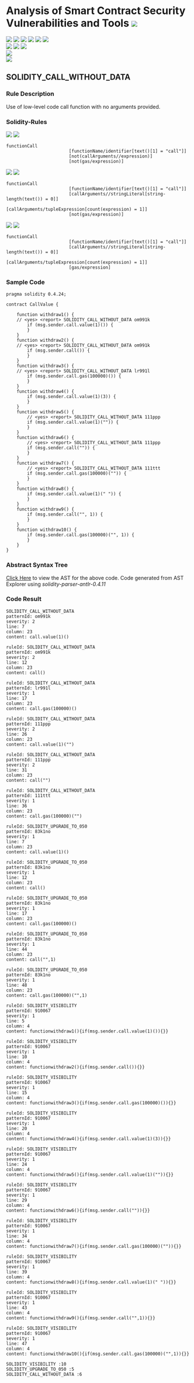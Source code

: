 # Analysis of Smart Contract Security Vulnerabilities and Tools ![](https://img.shields.io/badge/-Live-brightgreen)
![](https://img.shields.io/badge/Batch-UG21CYS-lightgreen) ![](https://img.shields.io/badge/Batch-PG21CYS-green) ![](https://img.shields.io/badge/Batch-UG22CYS-lightgreen) ![](https://img.shields.io/badge/Batch-PG21CYS-green) ![](https://img.shields.io/badge/Batch-PhD-darkgreen) ![](https://img.shields.io/badge/-B_RIG-darkgreen)<br/>   ![](https://img.shields.io/badge/BlockchainCourse-21CY712-green)  ![](https://img.shields.io/badge/-M.Tech_Dissertation-blue) ![](https://img.shields.io/badge/Focus-Smart_Contract_Security-yellow) <br/>
![](https://img.shields.io/badge/Blockchain-Ethereum-blue)   <br/> 
![](https://img.shields.io/badge/Language-Solidity-blue)

## SOLIDITY_CALL_WITHOUT_DATA
### Rule Description
Use of low-level code call function with no arguments provided.


### Solidity-Rules
![](https://img.shields.io/badge/Pattern_ID-om991k-gold) ![](https://img.shields.io/badge/Severity-2-brown) 

```
functionCall
                        [functionName/identifier[text()[1] = "call"]]
                        [not(callArguments//expression)]
                        [not(gas/expression)]

```

![](https://img.shields.io/badge/Pattern_ID-lr991l-gold) ![](https://img.shields.io/badge/Severity-2-brown) 

```
functionCall
                        [functionName/identifier[text()[1] = "call"]]
                        [callArguments//stringLiteral[string-length(text()) = 0]]
                        [callArguments/tupleExpression[count(expression) = 1]]
                        [not(gas/expression)]
```

![](https://img.shields.io/badge/Pattern_ID-111ttt-gold) ![](https://img.shields.io/badge/Severity-1-brown) 

```
functionCall
                        [functionName/identifier[text()[1] = "call"]]
                        [callArguments//stringLiteral[string-length(text()) = 0]]
                        [callArguments/tupleExpression[count(expression) = 1]]
                        [gas/expression]
```

### Sample Code

```
pragma solidity 0.4.24;

contract CallValue {

    function withdraw1() {
    // <yes> <report> SOLIDITY_CALL_WITHOUT_DATA om991k
        if (msg.sender.call.value(1)()) {
        }
    }
    function withdraw2() {
    // <yes> <report> SOLIDITY_CALL_WITHOUT_DATA om991k
        if (msg.sender.call()) {
        }
    }
    function withdraw3() {
    // <yes> <report> SOLIDITY_CALL_WITHOUT_DATA lr991l
        if (msg.sender.call.gas(100000)()) {
        }
    }
    function withdraw4() {
        if (msg.sender.call.value(1)(3)) {
        }
    }
    function withdraw5() {
        // <yes> <report> SOLIDITY_CALL_WITHOUT_DATA 111ppp
        if (msg.sender.call.value(1)("")) {
        }
    }
    function withdraw6() {
        // <yes> <report> SOLIDITY_CALL_WITHOUT_DATA 111ppp
        if (msg.sender.call("")) {
        }
    }
    function withdraw7() {
        // <yes> <report> SOLIDITY_CALL_WITHOUT_DATA 111ttt
        if (msg.sender.call.gas(100000)("")) {
        }
    }
    function withdraw8() {
        if (msg.sender.call.value(1)(" ")) {
        }
    }
    function withdraw9() {
        if (msg.sender.call("", 1)) {
        }
    }
    function withdraw10() {
        if (msg.sender.call.gas(100000)("", 1)) {
        }
    }
}
```

### Abstract Syntax Tree 

[Click Here](https://astexplorer.net/#/gist/d3aa6e8f6e6d5712fb4995bd6d66bd0f/e28865d04fc3d2d3761c12b14c736bf822a7b08c) to view the AST for the above code. Code generated from AST Explorer using _solidity-parser-antlr-0.4.11_


### Code Result

```
SOLIDITY_CALL_WITHOUT_DATA
patternId: om991k
severity: 2
line: 7
column: 23
content: call.value(1)()

ruleId: SOLIDITY_CALL_WITHOUT_DATA
patternId: om991k
severity: 2
line: 12
column: 23
content: call()

ruleId: SOLIDITY_CALL_WITHOUT_DATA
patternId: lr991l
severity: 1
line: 17
column: 23
content: call.gas(100000)()

ruleId: SOLIDITY_CALL_WITHOUT_DATA
patternId: 111ppp
severity: 2
line: 26
column: 23
content: call.value(1)("")

ruleId: SOLIDITY_CALL_WITHOUT_DATA
patternId: 111ppp
severity: 2
line: 31
column: 23
content: call("")

ruleId: SOLIDITY_CALL_WITHOUT_DATA
patternId: 111ttt
severity: 1
line: 36
column: 23
content: call.gas(100000)("")

ruleId: SOLIDITY_UPGRADE_TO_050
patternId: 83k1no
severity: 1
line: 7
column: 23
content: call.value(1)()

ruleId: SOLIDITY_UPGRADE_TO_050
patternId: 83k1no
severity: 1
line: 12
column: 23
content: call()

ruleId: SOLIDITY_UPGRADE_TO_050
patternId: 83k1no
severity: 1
line: 17
column: 23
content: call.gas(100000)()

ruleId: SOLIDITY_UPGRADE_TO_050
patternId: 83k1no
severity: 1
line: 44
column: 23
content: call("",1)

ruleId: SOLIDITY_UPGRADE_TO_050
patternId: 83k1no
severity: 1
line: 48
column: 23
content: call.gas(100000)("",1)

ruleId: SOLIDITY_VISIBILITY
patternId: 910067
severity: 1
line: 5
column: 4
content: functionwithdraw1(){if(msg.sender.call.value(1)()){}}

ruleId: SOLIDITY_VISIBILITY
patternId: 910067
severity: 1
line: 10
column: 4
content: functionwithdraw2(){if(msg.sender.call()){}}

ruleId: SOLIDITY_VISIBILITY
patternId: 910067
severity: 1
line: 15
column: 4
content: functionwithdraw3(){if(msg.sender.call.gas(100000)()){}}

ruleId: SOLIDITY_VISIBILITY
patternId: 910067
severity: 1
line: 20
column: 4
content: functionwithdraw4(){if(msg.sender.call.value(1)(3)){}}

ruleId: SOLIDITY_VISIBILITY
patternId: 910067
severity: 1
line: 24
column: 4
content: functionwithdraw5(){if(msg.sender.call.value(1)("")){}}

ruleId: SOLIDITY_VISIBILITY
patternId: 910067
severity: 1
line: 29
column: 4
content: functionwithdraw6(){if(msg.sender.call("")){}}

ruleId: SOLIDITY_VISIBILITY
patternId: 910067
severity: 1
line: 34
column: 4
content: functionwithdraw7(){if(msg.sender.call.gas(100000)("")){}}

ruleId: SOLIDITY_VISIBILITY
patternId: 910067
severity: 1
line: 39
column: 4
content: functionwithdraw8(){if(msg.sender.call.value(1)(" ")){}}

ruleId: SOLIDITY_VISIBILITY
patternId: 910067
severity: 1
line: 43
column: 4
content: functionwithdraw9(){if(msg.sender.call("",1)){}}

ruleId: SOLIDITY_VISIBILITY
patternId: 910067
severity: 1
line: 47
column: 4
content: functionwithdraw10(){if(msg.sender.call.gas(100000)("",1)){}}

SOLIDITY_VISIBILITY :10
SOLIDITY_UPGRADE_TO_050 :5
SOLIDITY_CALL_WITHOUT_DATA :6


```
